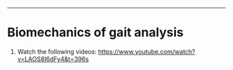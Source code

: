 ---

# Biomechanics of gait analysis
1. Watch the following videos:
   https://www.youtube.com/watch?v=LAOS8I6dFy4&t=396s
   

